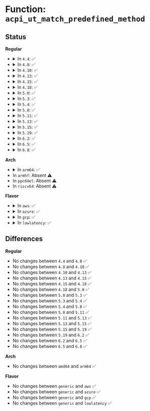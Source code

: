 # Function: <code>acpi_ut_match_predefined_method</code>

## Status
<b>Regular</b>
<ul>
<li>
<details>
<summary>In <code>4.4</code>: ✅</summary>

```c
const union acpi_predefined_info *acpi_ut_match_predefined_method(char *name);
```

**Collision:** Unique Global

**Inline:** No

**Transformation:** False

**Instances:**

```
In drivers/acpi/acpica/utpredef.c (ffffffff814a9a8c)
Location: drivers/acpi/acpica/utpredef.c:107
Inline: False
```
**Symbols:**

```
ffffffff814a9a8c-ffffffff814a9ac1: acpi_ut_match_predefined_method (STB_GLOBAL)
```
</details>
</li>
<li>
<details>
<summary>In <code>4.8</code>: ✅</summary>

```c
const union acpi_predefined_info *acpi_ut_match_predefined_method(char *name);
```

**Collision:** Unique Global

**Inline:** No

**Transformation:** False

**Instances:**

```
In drivers/acpi/acpica/utpredef.c (ffffffff814f8d28)
Location: drivers/acpi/acpica/utpredef.c:107
Inline: False
```
**Symbols:**

```
ffffffff814f8d28-ffffffff814f8d5d: acpi_ut_match_predefined_method (STB_GLOBAL)
```
</details>
</li>
<li>
<details>
<summary>In <code>4.10</code>: ✅</summary>

```c
const union acpi_predefined_info *acpi_ut_match_predefined_method(char *name);
```

**Collision:** Unique Global

**Inline:** No

**Transformation:** False

**Instances:**

```
In drivers/acpi/acpica/utpredef.c (ffffffff8151b73f)
Location: drivers/acpi/acpica/utpredef.c:107
Inline: False
```
**Symbols:**

```
ffffffff8151b73f-ffffffff8151b774: acpi_ut_match_predefined_method (STB_GLOBAL)
```
</details>
</li>
<li>
<details>
<summary>In <code>4.13</code>: ✅</summary>

```c
const union acpi_predefined_info *acpi_ut_match_predefined_method(char *name);
```

**Collision:** Unique Global

**Inline:** No

**Transformation:** False

**Instances:**

```
In drivers/acpi/acpica/utpredef.c (ffffffff8152bf26)
Location: drivers/acpi/acpica/utpredef.c:107
Inline: False
Direct callers:
  - drivers/acpi/acpica/nseval.c:acpi_ns_evaluate
```
**Symbols:**

```
ffffffff8152bf26-ffffffff8152bf5c: acpi_ut_match_predefined_method (STB_GLOBAL)
```
</details>
</li>
<li>
<details>
<summary>In <code>4.15</code>: ✅</summary>

```c
const union acpi_predefined_info *acpi_ut_match_predefined_method(char *name);
```

**Collision:** Unique Global

**Inline:** No

**Transformation:** False

**Instances:**

```
In drivers/acpi/acpica/utpredef.c (ffffffff8158657f)
Location: drivers/acpi/acpica/utpredef.c:107
Inline: False
Direct callers:
  - drivers/acpi/acpica/nseval.c:acpi_ns_evaluate
  - drivers/acpi/acpica/dbnames.c:acpi_db_walk_for_predefined_names
```
**Symbols:**

```
ffffffff8158657f-ffffffff815865b5: acpi_ut_match_predefined_method (STB_GLOBAL)
```
</details>
</li>
<li>
<details>
<summary>In <code>4.18</code>: ✅</summary>

```c
const union acpi_predefined_info *acpi_ut_match_predefined_method(char *name);
```

**Collision:** Unique Global

**Inline:** No

**Transformation:** False

**Instances:**

```
In drivers/acpi/acpica/utpredef.c (ffffffff815bd728)
Location: drivers/acpi/acpica/utpredef.c:73
Inline: False
Direct callers:
  - drivers/acpi/acpica/nseval.c:acpi_ns_evaluate
  - drivers/acpi/acpica/dbnames.c:acpi_db_walk_for_predefined_names
```
**Symbols:**

```
ffffffff815bd728-ffffffff815bd75e: acpi_ut_match_predefined_method (STB_GLOBAL)
```
</details>
</li>
<li>
<details>
<summary>In <code>5.0</code>: ✅</summary>

```c
const union acpi_predefined_info *acpi_ut_match_predefined_method(char *name);
```

**Collision:** Unique Global

**Inline:** No

**Transformation:** False

**Instances:**

```
In drivers/acpi/acpica/utpredef.c (ffffffff815d6b74)
Location: drivers/acpi/acpica/utpredef.c:73
Inline: False
Direct callers:
  - drivers/acpi/acpica/nseval.c:acpi_ns_evaluate
  - drivers/acpi/acpica/dbnames.c:acpi_db_walk_for_predefined_names
```
**Symbols:**

```
ffffffff815d6b74-ffffffff815d6baa: acpi_ut_match_predefined_method (STB_GLOBAL)
```
</details>
</li>
<li>
<details>
<summary>In <code>5.3</code>: ✅</summary>

```c
const union acpi_predefined_info *acpi_ut_match_predefined_method(char *name);
```

**Collision:** Unique Global

**Inline:** No

**Transformation:** False

**Instances:**

```
In drivers/acpi/acpica/utpredef.c (ffffffff81608556)
Location: drivers/acpi/acpica/utpredef.c:73
Inline: False
Direct callers:
  - drivers/acpi/acpica/nseval.c:acpi_ns_evaluate
  - drivers/acpi/acpica/dbnames.c:acpi_db_walk_for_predefined_names
```
**Symbols:**

```
ffffffff81608556-ffffffff8160858e: acpi_ut_match_predefined_method (STB_GLOBAL)
```
</details>
</li>
<li>
<details>
<summary>In <code>5.4</code>: ✅</summary>

```c
const union acpi_predefined_info *acpi_ut_match_predefined_method(char *name);
```

**Collision:** Unique Global

**Inline:** No

**Transformation:** False

**Instances:**

```
In drivers/acpi/acpica/utpredef.c (ffffffff816299fb)
Location: drivers/acpi/acpica/utpredef.c:73
Inline: False
Direct callers:
  - drivers/acpi/acpica/nseval.c:acpi_ns_evaluate
  - drivers/acpi/acpica/dbnames.c:acpi_db_walk_for_predefined_names
```
**Symbols:**

```
ffffffff816299fb-ffffffff81629a33: acpi_ut_match_predefined_method (STB_GLOBAL)
```
</details>
</li>
<li>
<details>
<summary>In <code>5.8</code>: ✅</summary>

```c
const union acpi_predefined_info *acpi_ut_match_predefined_method(char *name);
```

**Collision:** Unique Global

**Inline:** No

**Transformation:** False

**Instances:**

```
In drivers/acpi/acpica/utpredef.c (ffffffff816d61dc)
Location: drivers/acpi/acpica/utpredef.c:73
Inline: False
Direct callers:
  - drivers/acpi/acpica/nseval.c:acpi_ns_evaluate
  - drivers/acpi/acpica/dbnames.c:acpi_db_walk_for_predefined_names
```
**Symbols:**

```
ffffffff816d61dc-ffffffff816d6212: acpi_ut_match_predefined_method (STB_GLOBAL)
```
</details>
</li>
<li>
<details>
<summary>In <code>5.11</code>: ✅</summary>

```c
const union acpi_predefined_info *acpi_ut_match_predefined_method(char *name);
```

**Collision:** Unique Global

**Inline:** No

**Transformation:** False

**Instances:**

```
In drivers/acpi/acpica/utpredef.c (ffffffff816f4187)
Location: drivers/acpi/acpica/utpredef.c:73
Inline: False
Direct callers:
  - drivers/acpi/acpica/nseval.c:acpi_ns_evaluate
  - drivers/acpi/acpica/dbnames.c:acpi_db_walk_for_predefined_names
```
**Symbols:**

```
ffffffff816f4187-ffffffff816f41bd: acpi_ut_match_predefined_method (STB_GLOBAL)
```
</details>
</li>
<li>
<details>
<summary>In <code>5.13</code>: ✅</summary>

```c
const union acpi_predefined_info *acpi_ut_match_predefined_method(char *name);
```

**Collision:** Unique Global

**Inline:** No

**Transformation:** False

**Instances:**

```
In drivers/acpi/acpica/utpredef.c (ffffffff816d6025)
Location: drivers/acpi/acpica/utpredef.c:73
Inline: False
Direct callers:
  - drivers/acpi/acpica/nseval.c:acpi_ns_evaluate
  - drivers/acpi/acpica/dbnames.c:acpi_db_walk_for_predefined_names
```
**Symbols:**

```
ffffffff816d6025-ffffffff816d605b: acpi_ut_match_predefined_method (STB_GLOBAL)
```
</details>
</li>
<li>
<details>
<summary>In <code>5.15</code>: ✅</summary>

```c
const union acpi_predefined_info *acpi_ut_match_predefined_method(char *name);
```

**Collision:** Unique Global

**Inline:** No

**Transformation:** False

**Instances:**

```
In drivers/acpi/acpica/utpredef.c (ffffffff8174db1a)
Location: drivers/acpi/acpica/utpredef.c:73
Inline: False
Direct callers:
  - drivers/acpi/acpica/nseval.c:acpi_ns_evaluate
  - drivers/acpi/acpica/dbnames.c:acpi_db_walk_for_predefined_names
```
**Symbols:**

```
ffffffff8174db1a-ffffffff8174db50: acpi_ut_match_predefined_method (STB_GLOBAL)
```
</details>
</li>
<li>
<details>
<summary>In <code>5.19</code>: ✅</summary>

```c
const union acpi_predefined_info *acpi_ut_match_predefined_method(char *name);
```

**Collision:** Unique Global

**Inline:** No

**Transformation:** False

**Instances:**

```
In drivers/acpi/acpica/utpredef.c (ffffffff818802fa)
Location: drivers/acpi/acpica/utpredef.c:73
Inline: False
Direct callers:
  - drivers/acpi/acpica/nseval.c:acpi_ns_evaluate
  - drivers/acpi/acpica/dbmethod.c:acpi_db_walk_for_execute
  - drivers/acpi/acpica/dbnames.c:acpi_db_walk_for_predefined_names
```
**Symbols:**

```
ffffffff818802fa-ffffffff81880340: acpi_ut_match_predefined_method (STB_GLOBAL)
```
</details>
</li>
<li>
<details>
<summary>In <code>6.2</code>: ✅</summary>

```c
const union acpi_predefined_info *acpi_ut_match_predefined_method(char *name);
```

**Collision:** Unique Global

**Inline:** No

**Transformation:** False

**Instances:**

```
In drivers/acpi/acpica/utpredef.c (ffffffff819c45c0)
Location: drivers/acpi/acpica/utpredef.c:73
Inline: False
Direct callers:
  - drivers/acpi/acpica/nseval.c:acpi_ns_evaluate
  - drivers/acpi/acpica/dbmethod.c:acpi_db_walk_for_execute
  - drivers/acpi/acpica/dbnames.c:acpi_db_walk_for_predefined_names
```
**Symbols:**

```
ffffffff819c45c0-ffffffff819c461f: acpi_ut_match_predefined_method (STB_GLOBAL)
```
</details>
</li>
<li>
<details>
<summary>In <code>6.5</code>: ✅</summary>

```c
const union acpi_predefined_info *acpi_ut_match_predefined_method(char *name);
```

**Collision:** Unique Global

**Inline:** No

**Transformation:** False

**Instances:**

```
In drivers/acpi/acpica/utpredef.c (ffffffff81a0b990)
Location: drivers/acpi/acpica/utpredef.c:73
Inline: False
Direct callers:
  - drivers/acpi/acpica/nseval.c:acpi_ns_evaluate
  - drivers/acpi/acpica/dbmethod.c:acpi_db_walk_for_execute
  - drivers/acpi/acpica/dbnames.c:acpi_db_walk_for_predefined_names
```
**Symbols:**

```
ffffffff81a0b990-ffffffff81a0b9ef: acpi_ut_match_predefined_method (STB_GLOBAL)
```
</details>
</li>
<li>
<details>
<summary>In <code>6.8</code>: ✅</summary>

```c
const union acpi_predefined_info *acpi_ut_match_predefined_method(char *name);
```

**Collision:** Unique Global

**Inline:** No

**Transformation:** False

**Instances:**

```
In drivers/acpi/acpica/utpredef.c (ffffffff81a56960)
Location: drivers/acpi/acpica/utpredef.c:73
Inline: False
Direct callers:
  - drivers/acpi/acpica/nseval.c:acpi_ns_evaluate
  - drivers/acpi/acpica/dbmethod.c:acpi_db_walk_for_execute
  - drivers/acpi/acpica/dbnames.c:acpi_db_walk_for_predefined_names
```
**Symbols:**

```
ffffffff81a56960-ffffffff81a569bf: acpi_ut_match_predefined_method (STB_GLOBAL)
```
</details>
</li>
</ul>
<b>Arch</b>
<ul>
<li>
<details>
<summary>In <code>arm64</code>: ✅</summary>

```c
const union acpi_predefined_info *acpi_ut_match_predefined_method(char *name);
```

**Collision:** Unique Global

**Inline:** No

**Transformation:** False

**Instances:**

```
In drivers/acpi/acpica/utpredef.c (ffff80001079e038)
Location: drivers/acpi/acpica/utpredef.c:73
Inline: False
Direct callers:
  - drivers/acpi/acpica/nseval.c:acpi_ns_evaluate
```
**Symbols:**

```
ffff80001079e038-ffff80001079e094: acpi_ut_match_predefined_method (STB_GLOBAL)
```
</details>
</li>
<li>
In <code>armhf</code>: Absent ⚠️
</li>
<li>
In <code>ppc64el</code>: Absent ⚠️
</li>
<li>
In <code>riscv64</code>: Absent ⚠️
</li>
</ul>
<b>Flavor</b>
<ul>
<li>
<details>
<summary>In <code>aws</code>: ✅</summary>

```c
const union acpi_predefined_info *acpi_ut_match_predefined_method(char *name);
```

**Collision:** Unique Global

**Inline:** No

**Transformation:** False

**Instances:**

```
In drivers/acpi/acpica/utpredef.c (ffffffff81600d1e)
Location: drivers/acpi/acpica/utpredef.c:73
Inline: False
Direct callers:
  - drivers/acpi/acpica/nseval.c:acpi_ns_evaluate
```
**Symbols:**

```
ffffffff81600d1e-ffffffff81600d56: acpi_ut_match_predefined_method (STB_GLOBAL)
```
</details>
</li>
<li>
<details>
<summary>In <code>azure</code>: ✅</summary>

```c
const union acpi_predefined_info *acpi_ut_match_predefined_method(char *name);
```

**Collision:** Unique Global

**Inline:** No

**Transformation:** False

**Instances:**

```
In drivers/acpi/acpica/utpredef.c (ffffffff815ec1de)
Location: drivers/acpi/acpica/utpredef.c:73
Inline: False
Direct callers:
  - drivers/acpi/acpica/nseval.c:acpi_ns_evaluate
```
**Symbols:**

```
ffffffff815ec1de-ffffffff815ec216: acpi_ut_match_predefined_method (STB_GLOBAL)
```
</details>
</li>
<li>
<details>
<summary>In <code>gcp</code>: ✅</summary>

```c
const union acpi_predefined_info *acpi_ut_match_predefined_method(char *name);
```

**Collision:** Unique Global

**Inline:** No

**Transformation:** False

**Instances:**

```
In drivers/acpi/acpica/utpredef.c (ffffffff8161dcdb)
Location: drivers/acpi/acpica/utpredef.c:73
Inline: False
Direct callers:
  - drivers/acpi/acpica/nseval.c:acpi_ns_evaluate
  - drivers/acpi/acpica/dbnames.c:acpi_db_walk_for_predefined_names
```
**Symbols:**

```
ffffffff8161dcdb-ffffffff8161dd13: acpi_ut_match_predefined_method (STB_GLOBAL)
```
</details>
</li>
<li>
<details>
<summary>In <code>lowlatency</code>: ✅</summary>

```c
const union acpi_predefined_info *acpi_ut_match_predefined_method(char *name);
```

**Collision:** Unique Global

**Inline:** No

**Transformation:** False

**Instances:**

```
In drivers/acpi/acpica/utpredef.c (ffffffff81637b8b)
Location: drivers/acpi/acpica/utpredef.c:73
Inline: False
Direct callers:
  - drivers/acpi/acpica/nseval.c:acpi_ns_evaluate
  - drivers/acpi/acpica/dbnames.c:acpi_db_walk_for_predefined_names
```
**Symbols:**

```
ffffffff81637b8b-ffffffff81637bc3: acpi_ut_match_predefined_method (STB_GLOBAL)
```
</details>
</li>
</ul>

## Differences
<b>Regular</b>
<ul>
<li>
No changes between <code>4.4</code> and <code>4.8</code> ✅
</li>
<li>
No changes between <code>4.8</code> and <code>4.10</code> ✅
</li>
<li>
No changes between <code>4.10</code> and <code>4.13</code> ✅
</li>
<li>
No changes between <code>4.13</code> and <code>4.15</code> ✅
</li>
<li>
No changes between <code>4.15</code> and <code>4.18</code> ✅
</li>
<li>
No changes between <code>4.18</code> and <code>5.0</code> ✅
</li>
<li>
No changes between <code>5.0</code> and <code>5.3</code> ✅
</li>
<li>
No changes between <code>5.3</code> and <code>5.4</code> ✅
</li>
<li>
No changes between <code>5.4</code> and <code>5.8</code> ✅
</li>
<li>
No changes between <code>5.8</code> and <code>5.11</code> ✅
</li>
<li>
No changes between <code>5.11</code> and <code>5.13</code> ✅
</li>
<li>
No changes between <code>5.13</code> and <code>5.15</code> ✅
</li>
<li>
No changes between <code>5.15</code> and <code>5.19</code> ✅
</li>
<li>
No changes between <code>5.19</code> and <code>6.2</code> ✅
</li>
<li>
No changes between <code>6.2</code> and <code>6.5</code> ✅
</li>
<li>
No changes between <code>6.5</code> and <code>6.8</code> ✅
</li>
</ul>
<b>Arch</b>
<ul>
<li>
No changes between <code>amd64</code> and <code>arm64</code> ✅
</li>
</ul>
<b>Flavor</b>
<ul>
<li>
No changes between <code>generic</code> and <code>aws</code> ✅
</li>
<li>
No changes between <code>generic</code> and <code>azure</code> ✅
</li>
<li>
No changes between <code>generic</code> and <code>gcp</code> ✅
</li>
<li>
No changes between <code>generic</code> and <code>lowlatency</code> ✅
</li>
</ul>
